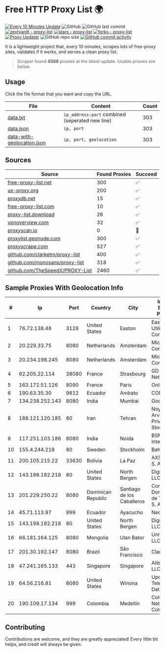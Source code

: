 
# Free HTTP Proxy List 🌍

[![Every 10 Minutes Update](https://github.com/mertguvencli/http-proxy-list/actions/workflows/main.yml/badge.svg?branch=main)](https://github.com/mertguvencli/http-proxy-list/actions/workflows/main.yml)
![GitHub](https://img.shields.io/github/license/mertguvencli/http-proxy-list)
![GitHub last commit](https://img.shields.io/github/last-commit/mertguvencli/http-proxy-list)
[![zevtyardt - proxy-list](https://img.shields.io/static/v1?label=zevtyardt&message=proxy-list&color=blue&logo=github)](https://github.com/zevtyardt/proxy-list "Go to GitHub repo")
[![stars - proxy-list](https://img.shields.io/github/stars/zevtyardt/proxy-list?style=social)](https://github.com/zevtyardt/proxy-list)
[![forks - proxy-list](https://img.shields.io/github/forks/zevtyardt/proxy-list?style=social)](https://github.com/zevtyardt/proxy-list)
[![Proxy Updater](https://github.com/zevtyardt/proxy-list/workflows/Proxy%20Updater/badge.svg)](https://github.com/zevtyardt/proxy-list/actions?query=workflow:"Proxy+Updater")
![GitHub repo size](https://img.shields.io/github/repo-size/zevtyardt/proxy-list)
[![GitHub commit activity](https://img.shields.io/github/commit-activity/m/zevtyardt/proxy-list?logo=commits)](https://github.com/zevtyardt/proxy-list/commits/main)

It is a lightweight project that, every 10 minutes, scrapes lots of free-proxy sites, validates if it works, and serves a clean proxy list.

> Scraper found **4588** proxies at the latest update. Usable proxies are below.

## Usage

Click the file format that you want and copy the URL.

|File|Content|Count|
|----|-------|-----|
|[data.txt](https://raw.githubusercontent.com/mertguvencli/http-proxy-list/main/proxy-list/data.txt)|`ip_address:port` combined (seperated new line)|303|
|[data.json](https://raw.githubusercontent.com/mertguvencli/http-proxy-list/main/proxy-list/data.json)|`ip, port`|303|
|[data-with-geolocation.json](https://raw.githubusercontent.com/mertguvencli/http-proxy-list/main/proxy-list/data-with-geolocation.json)|`ip, port, geolocation`|303|

## Sources

|Source|Found Proxies|Succeed|
|------|-------------|-------|
|[free-proxy-list.net](https://free-proxy-list.net)|300|✅|
|[us-proxy.org](https://www.us-proxy.org)|200|✅|
|[proxydb.net](http://proxydb.net)|15|✅|
|[free-proxy-list.com](https://free-proxy-list.com/?page=&port=&type%5B%5D=http&type%5B%5D=https&up_time=0&search=Search)|10|✅|
|[proxy-list.download](https://www.proxy-list.download/HTTP)|26|✅|
|[vpnoverview.com](https://vpnoverview.com/privacy/anonymous-browsing/free-proxy-servers)|32|✅|
|[proxyscan.io](https://www.proxyscan.io)|0|🚫|
|[proxylist.geonode.com](https://proxylist.geonode.com/api/proxy-list?limit=300&page=1&sort_by=lastChecked&sort_type=desc&protocols=http,https)|300|✅|
|[proxyscrape.com](https://api.proxyscrape.com/v2/?request=displayproxies&protocol=http&timeout=10000&country=all&ssl=all&anonymity=all)|527|✅|
|[github.com/clarketm/proxy-list](https://raw.githubusercontent.com/clarketm/proxy-list/master/proxy-list-raw.txt)|400|✅|
|[github.com/monosans/proxy-list](https://raw.githubusercontent.com/monosans/proxy-list/main/proxies/http.txt)|318|✅|
|[github.com/TheSpeedX/PROXY-List](https://raw.githubusercontent.com/TheSpeedX/PROXY-List/master/http.txt)|2460|✅|


## Sample Proxies With Geolocation Info

|#|Ip|Port|Country|City|Internet Service Provider|
|-|--|----|-------|----|-------------------------|
|1|76.72.138.48|3128|United States|Easton|Easton Utilities Commission|
|2|20.229.33.75|8080|Netherlands|Amsterdam|Microsoft Corporation|
|3|20.234.198.245|8080|Netherlands|Amsterdam|Microsoft Corporation|
|4|92.205.22.114|38080|France|Strasbourg|GD MASS Network|
|5|163.172.51.126|8090|France|Paris|Online S.A.S.|
|6|190.63.35.30|9812|Ecuador|Ambato|CONECEL|
|7|134.238.252.143|8080|India|Mumbai|Google LLC|
|8|188.121.120.185|80|Iran|Tehran|Noyan Abr Arvan Co. ( Private Joint Stock)|
|9|117.251.103.186|8080|India|Noida|BSNL Internet|
|10|155.4.244.218|80|Sweden|Stockholm|Bahnhof AB|
|11|200.105.215.22|33630|Bolivia|La Paz|AXS Bolivia S. A.|
|12|143.198.182.218|80|United States|North Bergen|DigitalOcean, LLC|
|13|201.229.250.22|8080|Dominican Republic|Santiago de los Caballeros|Compañía Dominicana de Teléfonos S. A.|
|14|45.71.113.97|999|Ecuador|Ayacucho|Nedetel S.A.|
|15|143.198.182.218|80|United States|North Bergen|DigitalOcean, LLC|
|16|66.181.164.125|8080|Mongolia|Ulan Bator|Univision LLC|
|17|201.30.192.147|8080|Brazil|São Francisco|Claro S.A|
|18|47.241.165.133|443|Singapore|Singapore|Alibaba.com LLC|
|19|64.56.216.81|8080|United States|Winona|Upchurch Telecom & Data, Inc.|
|20|190.109.17.134|999|Colombia|Medellín|Columbus Networks Colombia|



## Contributing

Contributions are welcome, and they are greatly appreciated! Every
little bit helps, and credit will always be given.

